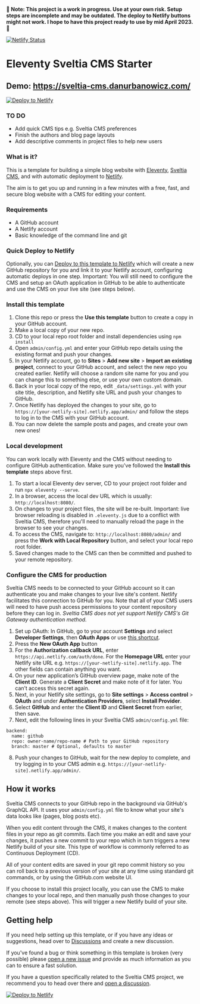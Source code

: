 **🚨 Note: This project is a work in progress. Use at your own risk. Setup steps are incomplete and may be outdated. The deploy to Netlify buttons might not work. I hope to have this project ready to use by mid April 2023. 🚨**

[![Netlify Status](https://api.netlify.com/api/v1/badges/5ebf7378-bb17-482f-8e28-8dfbe0cd8a6a/deploy-status)](https://app.netlify.com/sites/eleventy-sveltia-cms-starter/deploys)

# Eleventy Sveltia CMS Starter

## Demo: https://sveltia-cms.danurbanowicz.com/

[![Deploy to Netlify](https://www.netlify.com/img/deploy/button.svg)](https://app.netlify.com/start/deploy?repository=https://github.com/danurbanowicz/eleventy-sveltia-cms-starter)

### TO DO
- Add quick CMS tips e.g. Sveltia CMS preferences
- Finish the authors and blog page layouts
- Add descriptive comments in project files to help new users

### What is it?

This is a template for building a simple blog website with [Eleventy](https://www.11ty.dev), [Sveltia CMS](https://github.com/sveltia/sveltia-cms), and with automatic deployment to [Netlify](https://www.netlify.com).

The aim is to get you up and running in a few minutes with a free, fast, and secure blog website with a CMS for editing your content.

### Requirements

- A GitHub account
- A Netlify account
- Basic knowledge of the command line and git

### Quick Deploy to Netlify

Optionally, you can [Deploy to this template to Netlify](https://app.netlify.com/start/deploy?repository=https://github.com/danurbanowicz/eleventy-sveltia-cms-starter) which will create a new GitHub repository for you and link it to your Netlify account, configuring automatic deploys in one step. Important: You will still need to configure the CMS and setup an OAuth application in GitHub to be able to authenticate and use the CMS on your live site (see steps below).


### Install this template

1. Clone this repo or press the **Use this template** button to create a copy in your GitHub account.
2. Make a local copy of your new repo.
3. CD to your local repo root folder and install dependencies using `npm install`
4. Open `admin/config.yml` and enter your GitHub repo details using the existing format and push your changes.
5. In your Netlify account, go to **Sites** > **Add new site** > **Import an existing project**, connect to your GitHub account, and select the new repo you created earlier. Netlify will choose a random site name for you and you can change this to something else, or use your own custom domain.
6. Back in your local copy of the repo, edit `_data/settings.yml` with your site title, description, and Netlify site URL and push your changes to GitHub.
7. Once Netlify has deployed the changes to your site, go to `https://[your-netlify-site].netlify.app/admin/` and follow the steps to log in to the CMS with your GitHub account.
8. You can now delete the sample posts and pages, and create your own new ones!

### Local development

You can work locally with Eleventy and the CMS without needing to configure GitHub authentication. Make sure you've followed the **Install this template** steps above first.

1. To start a local Eleventy dev server, CD to your project root folder and run `npx eleventy --serve`.
2. In a browser, access the local dev URL which is usually: `http://localhost:8080/`.
3. On changes to your project files, the site will be re-built. Important: live browser reloading is disabled in `.eleventy.js` due to a conflict with Sveltia CMS, therefore you'll need to manually reload the page in the browser to see your changes.
4. To access the CMS, navigate to: `http://localhost:8080/admin/` and press the **Work with Local Repository** button, and select your local repo root folder.
5. Saved changes made to the CMS can then be committed and pushed to your remote repository.

### Configure the CMS for production

Sveltia CMS needs to be connected to your GitHub account so it can authenticate you and make changes to your live site's content. Netlify facilitates this connection to GitHub for you. Note that all of your CMS users will need to have push access permissions to your content repository before they can log in. *Sveltia CMS does not yet support Netlify CMS's Git Gateway authentication method.*

1. Set up OAuth: In GitHub, go to your account **Settings** and select **Developer Settings**, then **OAuth Apps** or use [this shortcut](https://github.com/settings/developers).
2. Press the **New OAuth App** button
3. For the **Authorization callback URL**, enter `https://api.netlify.com/auth/done`. For the **Homepage URL** enter your Netlify site URL e.g. `https://[your-netlify-site].netlify.app`. The other fields can contain anything you want.
4. On your new application’s GitHub overview page, make note of the **Client ID**. Generate a **Client Secret** and make note of it for later. You can’t access this secret again.
5. Next, in your Netlify site settings, go to **Site settings** > **Access control** > **OAuth** and under **Authentication Providers**, select **Install Provider**.
6. Select **GitHub** and enter the **Client ID** and **Client Secret** from earlier, then save.
7. Next, edit the following lines in your Sveltia CMS `admin/config.yml` file:

```
backend:
  name: github
  repo: owner-name/repo-name # Path to your GitHub repository
  branch: master # Optional, defaults to master
```
8. Push your changes to GitHub, wait for the new deploy to complete, and try logging in to your CMS admin e.g. `https://[your-netlify-site].netlify.app/admin/`.

## How it works

Sveltia CMS connects to your GitHub repo in the background via GitHub's GraphQL API. It uses your `admin/config.yml` file to know what your site's data looks like (pages, blog posts etc).

When you edit content through the CMS, it makes changes to the content files in your repo as git commits. Each time you make an edit and save your changes, it pushes a new commit to your repo which in turn triggers a new Netlify build of your site. This type of workflow is commonly referred to as Continuous Deployment (CD).

All of your content edits are saved in your git repo commit history so you can roll back to a previous version of your site at any time using standard git commands, or by using the GitHub.com website UI.

If you choose to install this project locally, you can use the CMS to make changes to your local repo, and then manually push those changes to your remote (see steps above). This will trigger a new Netlify build of your site.

## Getting help

If you need help setting up this template, or if you have any ideas or suggestions, head over to [Discussions](https://github.com/danurbanowicz/eleventy-sveltia-cms-starter/discussions) and create a new discussion.

If you've found a bug or think something in this template is broken (very possible) please [open a new issue](https://github.com/danurbanowicz/eleventy-sveltia-cms-starter/issues) and provide as much information as you can to ensure a fast solution.

If you have a question specifically related to the Sveltia CMS project, we recommend you to head over there and [open a discussion](https://github.com/sveltia/sveltia-cms/discussions).

[![Deploy to Netlify](https://www.netlify.com/img/deploy/button.svg)](https://app.netlify.com/start/deploy?repository=https://github.com/danurbanowicz/eleventy-sveltia-cms-starter)